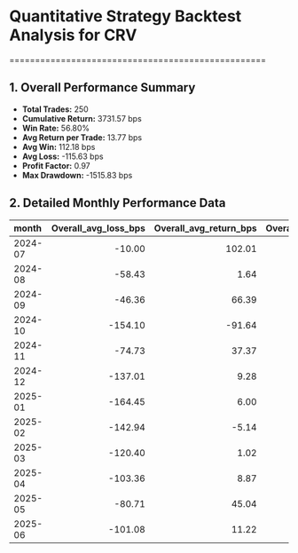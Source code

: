 # Quantitative Strategy Backtest Analysis for CRV
==================================================

## 1. Overall Performance Summary

- **Total Trades:** 250
- **Cumulative Return:** 3731.57 bps
- **Win Rate:** 56.80%
- **Avg Return per Trade:** 13.77 bps
- **Avg Win:** 112.18 bps
- **Avg Loss:** -115.63 bps
- **Profit Factor:** 0.97
- **Max Drawdown:** -1515.83 bps

## 2. Detailed Monthly Performance Data

| month   |   Overall_avg_loss_bps |   Overall_avg_return_bps |   Overall_avg_win_bps |   Overall_cumulative_return_bps |   Overall_max_drawdown_bps |   Overall_median_return_bps |   Overall_std_return_bps |   Overall_total_trades |   Overall_win_rate |   down_long_avg_loss_bps |   down_long_avg_return_bps |   down_long_avg_win_bps |   down_long_cumulative_return_bps |   down_long_max_drawdown_bps |   down_long_median_return_bps |   down_long_std_return_bps |   down_long_total_trades |   down_long_win_rate |
|:--------|-----------------------:|-------------------------:|----------------------:|--------------------------------:|---------------------------:|----------------------------:|-------------------------:|-----------------------:|-------------------:|-------------------------:|---------------------------:|------------------------:|----------------------------------:|-----------------------------:|------------------------------:|---------------------------:|-------------------------:|---------------------:|
| 2024-07 |                 -10.00 |                   102.01 |                124.41 |                          625.76 |                     -10.00 |                      105.64 |                    82.41 |                   6.00 |               0.83 |                   -10.00 |                     102.01 |                  124.41 |                            625.76 |                       -10.00 |                        105.64 |                      82.41 |                     6.00 |                 0.83 |
| 2024-08 |                 -58.43 |                     1.64 |                 95.08 |                           29.44 |                    -367.78 |                      -10.00 |                    85.09 |                  23.00 |               0.39 |                   -58.43 |                       1.64 |                   95.08 |                             29.44 |                      -367.78 |                        -10.00 |                      85.09 |                    23.00 |                 0.39 |
| 2024-09 |                 -46.36 |                    66.39 |                103.97 |                          266.85 |                       0.00 |                       63.68 |                    81.69 |                   4.00 |               0.75 |                   -46.36 |                      66.39 |                  103.97 |                            266.85 |                         0.00 |                         63.68 |                      81.69 |                     4.00 |                 0.75 |
| 2024-10 |                -154.10 |                   -91.64 |                 33.29 |                         -274.01 |                    -221.86 |                      -86.34 |                   104.23 |                   3.00 |               0.33 |                  -154.10 |                     -91.64 |                   33.29 |                           -274.01 |                      -221.86 |                        -86.34 |                     104.23 |                     3.00 |                 0.33 |
| 2024-11 |                 -74.73 |                    37.37 |                 86.69 |                         1416.77 |                    -267.02 |                       26.76 |                    99.55 |                  36.00 |               0.69 |                   -74.73 |                      37.37 |                   86.69 |                           1416.77 |                      -267.02 |                         26.76 |                      99.55 |                    36.00 |                 0.69 |
| 2024-12 |                -137.01 |                     9.28 |                139.31 |                          546.51 |                   -1044.97 |                       22.41 |                   170.36 |                  68.00 |               0.53 |                  -137.01 |                       9.28 |                  139.31 |                            546.51 |                     -1044.97 |                         22.41 |                     170.36 |                    68.00 |                 0.53 |
| 2025-01 |                -164.45 |                     6.00 |                115.58 |                          103.23 |                    -710.34 |                       11.55 |                   175.68 |                  23.00 |               0.61 |                  -164.45 |                       6.00 |                  115.58 |                            103.23 |                      -710.34 |                         11.55 |                     175.68 |                    23.00 |                 0.61 |
| 2025-02 |                -142.94 |                    -5.14 |                142.51 |                         -200.09 |                   -1115.07 |                      -25.85 |                   190.71 |                  29.00 |               0.48 |                  -142.94 |                      -5.14 |                  142.51 |                           -200.09 |                     -1115.07 |                        -25.85 |                     190.71 |                    29.00 |                 0.48 |
| 2025-03 |                -120.40 |                     1.02 |                174.48 |                           -6.02 |                    -460.19 |                      -35.91 |                   165.96 |                  17.00 |               0.41 |                  -120.40 |                       1.02 |                  174.48 |                             -6.02 |                      -460.19 |                        -35.91 |                     165.96 |                    17.00 |                 0.41 |
| 2025-04 |                -103.36 |                     8.87 |                 83.70 |                          167.47 |                    -363.88 |                       28.43 |                   106.48 |                  20.00 |               0.60 |                  -103.36 |                       8.87 |                   83.70 |                            167.47 |                      -363.88 |                         28.43 |                     106.48 |                    20.00 |                 0.60 |
| 2025-05 |                 -80.71 |                    45.04 |                 86.96 |                          548.12 |                    -241.45 |                       54.31 |                    97.16 |                  12.00 |               0.75 |                   -80.71 |                      45.04 |                   86.96 |                            548.12 |                      -241.45 |                         54.31 |                      97.16 |                    12.00 |                 0.75 |
| 2025-06 |                -101.08 |                    11.22 |                 43.31 |                           98.40 |                    -201.15 |                        8.55 |                    81.95 |                   9.00 |               0.78 |                  -101.08 |                      11.22 |                   43.31 |                             98.40 |                      -201.15 |                          8.55 |                      81.95 |                     9.00 |                 0.78 |
